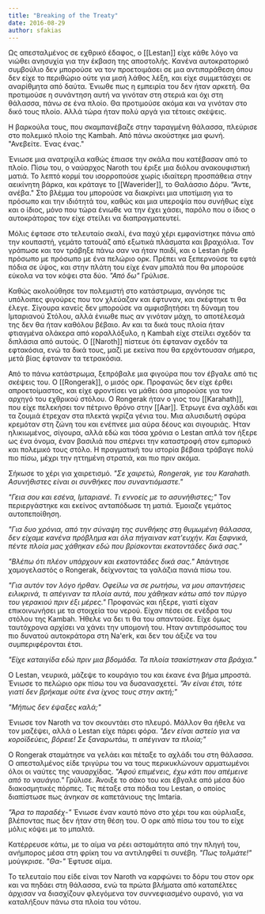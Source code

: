```yaml
---
title: "Breaking of the Treaty"
date: 2016-08-29
author: sfakias
---
```


Ως απεσταλμένος σε εχθρικό έδαφος, ο [[Lestan]] είχε κάθε λόγο να νιώθει ανησυχία για την έκβαση της αποστολής. Κανένα αυτοκρατορικό συμβούλιο δεν μπορούσε να
τον προετοιμάσει σε μια αντιπαράθεση όπου δεν είχε το περιθώριο ούτε για μισή λάθος λέξη, και είχε συμμετάσχει σε αναρίθμητα από δαύτα. Ένιωθε πως η εμπειρία του δεν ήταν αρκετή. Θα προτιμούσε η συνάντηση αυτή να γινόταν στη στεριά και όχι στη θάλασσα, πάνω σε ένα πλοίο. Θα προτιμούσε ακόμα και να γινόταν στο δικό τους πλοίο. Αλλά τώρα ήταν πολύ αργά για τέτοιες σκέψεις.

Η βαρκούλα τους, που σκαμπανέβαζε στην ταραγμένη θάλασσα, πλεύρισε στο πολεμικό πλοίο της Kambah. Από πάνω ακούστηκε μια φωνή. "Ανεβείτε. Ένας ένας."

Ένιωσε μια ανατριχίλα καθώς έπιασε την σκάλα που κατέβασαν από το πλοίο. Πίσω του, ο ναύαρχος Naroth του έριξε μια διόλου ανακουφιστική ματιά. Το λεπτό κορμί του ισορροπούσε χωρίς ιδιαίτερη προσπάθεια στην αεικίνητη βάρκα, και κράταγε το [[Waverider]], το Θαλάσσιο Δόρυ. "Άντε, ανέβα." Στο βλέμμα του μπορούσε να διακρίνει μια υποτίμιση για το πρόσωπο και την ιδιότητά του, καθώς και μια υπεροψία που συνήθως είχε και ο ίδιος, μόνο που τώρα ένιωθε να την έχει χάσει, παρόλο που ο ίδιος ο αυτοκράτορας τον είχε στείλει να διαπραγματευτεί.

Μόλις έφτασε στο τελευταίο σκαλί, ένα παχύ χέρι εμφανίστηκε πάνω από την κουπαστή, γεμάτο τατουάζ από εξωτικά πλάσματα και βραχιόλια. Τον γράπωσε και τον τράβηξε πάνω σαν να ήταν παιδί, και ο Lestan ήρθε πρόσωπο με πρόσωπο με ένα πελώριο ορκ. Πρέπει να ξεπερνούσε τα εφτά πόδια σε ύψος, και στην πλάτη του είχε έναν μπαλτά που θα μπορούσε εύκολα να τον κόψει στα δύο. _"Από δω"_ Γρύλισε.

Καθώς ακολούθησε τον πολεμιστή στο κατάστρωμα, αγνόησε τις υπόλοιπες φιγούρες που τον χλεύαζαν και έφτυναν, και σκέφτηκε τι θα έλεγε. Σίγουρα κανείς δεν μπορούσε να αμφισβητήσει τη δύναμη του Ιμταριανού Στόλου, αλλά ένιωθε πως αν γινόταν μάχη, το αποτέλεσμά της δεν θα ήταν καθόλου βέβαιο. Αν και τα δικά τους πλοία ήταν φτιαγμένα ολάκερα από κοραλλόξυλο, η Kambah είχε στείλει σχεδόν τα διπλάσια από αυτούς. Ο [[Naroth]] πίστευε ότι έφταναν σχεδόν τα εφτακόσια, ενώ τα δικά τους, μαζί με εκείνα που θα ερχόντουσαν σήμερα, μετά βίας έφταναν τα τετρακόσια.

Από το πάνω κατάστρωμα, ξεπρόβαλε μια φιγούρα που τον έβγαλε από τις σκέψεις του. O [[Rongerak]], ο μισός ορκ. Προφανώς δεν είχε έρθει απροετοίμαστος, και είχε φροντίσει να μάθει όσα μπορούσε για τον αρχηγό του εχθρικού στόλου. Ο Rongerak ήταν ο γιος του [[Karahath]], που είχε πελεκήσει τον πέτρινο θρόνο στην [[Aar]]. Έτρωγε ένα αχλάδι και τα ζουμιά έτρεχαν στα πλεκτά γκρίζα γένια του. Μια αλυσιδωτή σφύρα κρεμόταν στη ζώνη του και ενέπνεε μια αύρα δέους και σιγουριάς. Ήταν ηλικιωμένος, σίγουρα, αλλά εδώ και τόσα χρόνια ο Lestan απλά τον ήξερε ως ένα όνομα, έναν βασιλιά που σπέρνει την καταστροφή στον εμπορικό και πολεμικό τους στόλο. Η πραγματική του ιστορία βέβαια τράβαγε πολύ πιο πίσω, μέχρι την ηττημένη στρατιά, και πιο πριν ακόμα.

Σήκωσε το χέρι για χαιρετισμό. _"Σε χαιρετώ, Rongerak, γιε του Karahath. Ασυνήθιστες είναι οι συνθήκες που συναντιόμαστε."_

_"Γεια σου και εσένα, Ιμταριανέ. Τι εννοείς με το ασυνήθιστες;"_ Τον περιεργάστηκε και εκείνος ανταπόδωσε τη ματιά. Έμοιαζε γεμάτος αυτοπεποίθηση.

_"Για δυο χρόνια, από την σύναψη της συνθήκης στη θυμωμένη θάλασσα, δεν είχαμε κανένα πρόβλημα και όλα πήγαιναν κατ'ευχήν. Και ξαφνικά, πέντε πλοία μας χάθηκαν εδώ που βρίσκονται εκατοντάδες δικά σας."_

_"Βλέπω ότι πλέον υπάρχουν και εκατοντάδες δικά σας."_ Απάντησε χαμογελαστός ο Rongerak, δείχνοντας τα γαλάζια πανιά πίσω του.

_"Για αυτόν τον λόγο ήρθαν. Οφείλω να σε ρωτήσω, να μου απαντήσεις ειλικρινά, τι απέγιναν τα πλοία αυτά, που χάθηκαν κάτω από τον πύργο του γερακιού πριν έξι μέρες."_ Προφανώς και ήξερε, γιατί είχαν επικοινωνήσει με τα στοιχεία του νερού. Είχαν πέσει σε ενέδρα του στόλου της Kambah. Ήθελε να δει τι θα του
απαντούσε. Είχε όμως ταυτόχρονα αρχίσει να χάνει την υπομονή του. Ηταν αντιπρόσωπος του πιο δυνατού αυτοκράτορα στη Na'erk, και δεν του άξιζε να του συμπεριφέρονται έτσι.

_"Είχε καταιγίδα εδώ πριν μια βδομάδα. Τα πλοία τσακίστηκαν στα βράχια."_

Ο Lestan, νευρικά, μάζεψε το κουράγιο του και έκανε ένα βήμα μπροστά. Ένιωσε το πελώριο ορκ πίσω του να δυσανασχετεί. _"Άν είναι έτσι, τότε γιατί δεν βρήκαμε ούτε ένα ίχνος τους στην ακτή;"_

_"Μήπως δεν έψαξες καλά;"_

Ένιωσε τον Naroth να τον σκουντάει στο πλευρό. Μάλλον θα ήθελε να τον μαζέψει, αλλά ο Lestan είχε πάρει φόρα. _"Δεν είναι αστείο για να κοροϊδεύεις, βόρειε! Σε ξαναρωτάω, τι απέγιναν τα πλοία;"_

O Rongerak σταμάτησε να γελάει και πέταξε το αχλάδι του στη θάλασσα. Ο απεσταλμένος είδε τριγύρω του να τους περικυκλώνουν αρματωμένοι όλοι οι ναύτες της ναυαρχίδας. _"Αφού επιμένεις, έχω κάτι που απέμεινε από το ναυάγιο."_ Γρύλισε. Άνοιξε το σάκο του και έβγαλε από μέσα δύο διακοσμητικές πόρπες. Τις πέταξε στα πόδια του Lestan, ο οποίος διαπίστωσε πως άνηκαν σε καπετάνιους της Imtaria.

_"Άρα το παραδέχ-"_ Ένιωσε έναν καυτό πόνο στο χέρι του και ούρλιαξε, βλέποντας πως δεν ήταν στη θέση του. Ο ορκ από πίσω του του το είχε μόλις κόψει με το μπαλτά.

Κατέρρευσε κάτω, με το αίμα να ρέει ασταμάτητα από την πληγή του, ανήμπορος μέσα στη φρίκη του να αντιληφθεί τι συνέβη. _"Πως τολμάτε!"_ μούγκρισε. _"Θα-"_ Έφτυσε αίμα.

Το τελευταίο που είδε είναι τον Naroth να καρφώνει το δόρυ του στον ορκ και να πηδάει στη θάλασσα, ενώ τα πρώτα βλήματα από καταπέλτες άρχισαν να διασχίζουν φλεγόμενα τον συννεφιασμένο ουρανό, για να καταλήξουν πάνω στα πλοία του νότου.